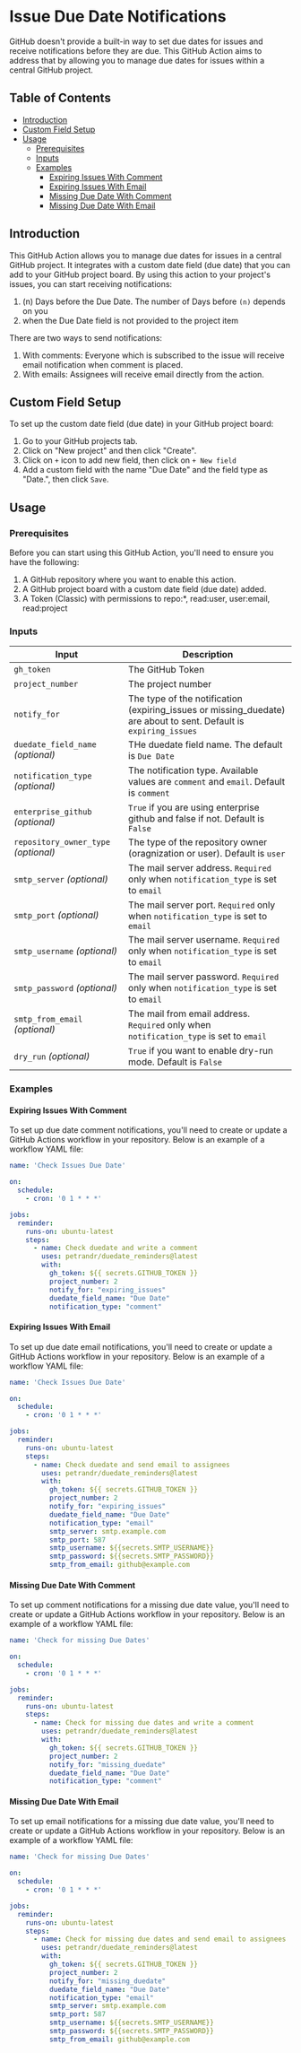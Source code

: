 # Issue Due Date Notifications

GitHub doesn't provide a built-in way to set due dates for issues and receive notifications before they are due. This
GitHub Action aims to address that by allowing you to manage due dates for issues within a central GitHub project.

## Table of Contents

- [Introduction](#introduction)
- [Custom Field Setup](#custom-field-setup)
- [Usage](#usage)
    - [Prerequisites](#prerequisites)
    - [Inputs](#inputs)
    - [Examples](#examples)
      - [Expiring Issues With Comment](#expiring-issues-with-comment)
      - [Expiring Issues With Email](#expiring-issues-with-email)
      - [Missing Due Date With Comment](#missing-due-date-with-comment)
      - [Missing Due Date With Email](#missing-due-date-with-email)

## Introduction

This GitHub Action allows you to manage due dates for issues in a central GitHub project. It integrates with a custom
date field (due date) that you can add to your GitHub project board. By using this action to your project's issues,
you can start receiving notifications: 
1. (n) Days before the Due Date. The number of Days before `(n)` depends on you
2. when the Due Date field is not provided to the project item

There are two ways to send notifications:
1. With comments: Everyone which is subscribed to the issue will receive email notification when comment is placed.
2. With emails: Assignees will receive email directly from the action. 


## Custom Field Setup

To set up the custom date field (due date) in your GitHub project board:

1. Go to your GitHub projects tab.
2. Click on "New project" and then click "Create".
3. Click on `+` icon to add new field, then click on `+ New field`
4. Add a custom field with the name "Due Date" and the field type as "Date.", then click `Save`.

## Usage

### Prerequisites

Before you can start using this GitHub Action, you'll need to ensure you have the following:

1. A GitHub repository where you want to enable this action.
2. A GitHub project board with a custom date field (due date) added.
3. A Token (Classic) with permissions to repo:*, read:user, user:email, read:project

### Inputs

| Input                                | Description                                                                                      |
|--------------------------------------|--------------------------------------------------------------------------------------------------|
| `gh_token`                           | The GitHub Token                                                                                 |
| `project_number`                     | The project number                                                                               |
| `notify_for`                         | The type of the notification (expiring_issues or missing_duedate) are about to sent. Default is `expiring_issues` |
| `duedate_field_name` _(optional)_    | THe duedate field name. The default is `Due Date`                                                |
| `notification_type` _(optional)_     | The notification type. Available values are `comment` and `email`. Default is `comment`          |
| `enterprise_github` _(optional)_     | `True` if you are using enterprise github and false if not. Default is `False`                   |
| `repository_owner_type` _(optional)_ | The type of the repository owner (oragnization or user). Default is `user`                       |
| `smtp_server` _(optional)_           | The mail server address. `Required` only when `notification_type` is set to `email`              |
| `smtp_port` _(optional)_             | The mail server port. `Required` only when `notification_type` is set to `email`                 |
| `smtp_username` _(optional)_         | The mail server username. `Required` only when `notification_type` is set to `email`             |
| `smtp_password` _(optional)_         | The mail server password. `Required` only when `notification_type` is set to `email`             |
| `smtp_from_email` _(optional)_       | The mail from email address. `Required` only when `notification_type` is set to `email`          |
| `dry_run` _(optional)_               | `True` if you want to enable dry-run mode. Default is `False`                                    |

### Examples

#### Expiring Issues With Comment
To set up due date comment notifications, you'll need to create or update a GitHub Actions workflow in your repository. Below is
an example of a workflow YAML file:

```yaml
name: 'Check Issues Due Date'

on:
  schedule:
    - cron: '0 1 * * *'

jobs:
  reminder:
    runs-on: ubuntu-latest
    steps:
      - name: Check duedate and write a comment
        uses: petrandr/duedate_reminders@latest
        with:
          gh_token: ${{ secrets.GITHUB_TOKEN }}
          project_number: 2
          notify_for: "expiring_issues"
          duedate_field_name: "Due Date"
          notification_type: "comment"
```

#### Expiring Issues With Email
To set up due date email notifications, you'll need to create or update a GitHub Actions workflow in your repository. Below is
an example of a workflow YAML file:

```yaml
name: 'Check Issues Due Date'

on:
  schedule:
    - cron: '0 1 * * *'

jobs:
  reminder:
    runs-on: ubuntu-latest
    steps:
      - name: Check duedate and send email to assignees
        uses: petrandr/duedate_reminders@latest
        with:
          gh_token: ${{ secrets.GITHUB_TOKEN }}
          project_number: 2
          notify_for: "expiring_issues"
          duedate_field_name: "Due Date"
          notification_type: "email"
          smtp_server: smtp.example.com
          smtp_port: 587
          smtp_username: ${{secrets.SMTP_USERNAME}}
          smtp_password: ${{secrets.SMTP_PASSWORD}}
          smtp_from_email: github@example.com
```

#### Missing Due Date With Comment
To set up comment notifications for a missing due date value, you'll need to create or update a GitHub Actions workflow in your repository. Below is
an example of a workflow YAML file:

```yaml
name: 'Check for missing Due Dates'

on:
  schedule:
    - cron: '0 1 * * *'

jobs:
  reminder:
    runs-on: ubuntu-latest
    steps:
      - name: Check for missing due dates and write a comment
        uses: petrandr/duedate_reminders@latest
        with:
          gh_token: ${{ secrets.GITHUB_TOKEN }}
          project_number: 2
          notify_for: "missing_duedate"
          duedate_field_name: "Due Date"
          notification_type: "comment"
```

#### Missing Due Date With Email
To set up email notifications for a missing due date value, you'll need to create or update a GitHub Actions workflow in your repository. Below is
an example of a workflow YAML file:

```yaml
name: 'Check for missing Due Dates'

on:
  schedule:
    - cron: '0 1 * * *'

jobs:
  reminder:
    runs-on: ubuntu-latest
    steps:
      - name: Check for missing due dates and send email to assignees
        uses: petrandr/duedate_reminders@latest
        with:
          gh_token: ${{ secrets.GITHUB_TOKEN }}
          project_number: 2
          notify_for: "missing_duedate"
          duedate_field_name: "Due Date"
          notification_type: "email"
          smtp_server: smtp.example.com
          smtp_port: 587
          smtp_username: ${{secrets.SMTP_USERNAME}}
          smtp_password: ${{secrets.SMTP_PASSWORD}}
          smtp_from_email: github@example.com
```
